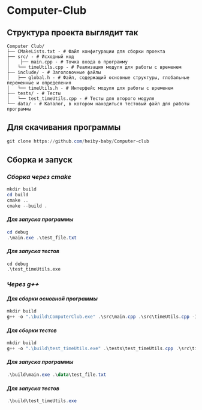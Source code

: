 # Computer-Club

## Структура проекта выглядит так

```
Computer Club/
├── CMakeLists.txt - # Файл конфигурации для сборки проекта
├── src/ - # Исходный код
│    ├── main.cpp - # Точка входа в программу
│   └── timeUtils.cpp - # Реализация модуля для работы с временем
├── include/ - # Заголовочные файлы
│   ├── global.h - # Файл, содержащий основные структуры, глобальные переменные и определения
│   └── timeUtils.h - # Интерфейс модуля для работы с временем
├── tests/ - # Тесты
│   └── test_timeUtils.cpp - # Тесты для второго модуля
└── data/ - # Каталог, в котором находиться тестовый файл для работы программы 
```

## Для скачивания программы

```powershell
git clone https://github.com/heiby-baby/Computer-club
```

## Cборка и запуск

### *Сборка через cmake*

```powershell
mkdir build
cd build
cmake ..
cmake --build .
```

#### *Для запуска программы*

```powershell
cd debug
.\main.exe .\test_file.txt
```

#### *Для запуска тестов*

```powerchell
cd debug
.\test_timeUtils.exe
```

#### 

### *Через g++*

#### *Для сборки основной программы*

```powershell
mkdir build
g++ -o ".\build\ComputerClub.exe" .\src\main.cpp .\src\timeUtils.cpp -Iinclude
```

#### *Для сборки тестов*

```powershell
mkdir build
g++ -o ".\build\test_timeUtils.exe" .\tests\test_timeUtils.cpp .\src\timeUtils.cpp -Iinclude
```

#### *Для запуска программы*

```powershell
.\build\main.exe .\data\test_file.txt
```

#### *Для запуска тестов*

```powershell
.\build\test_timeUtils.exe
```


